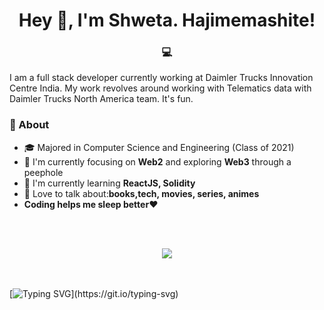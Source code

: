 <!-- <img align='center' src="" alt="banner" border="0"><br /> -->
<!--  ![](https://i.ibb.co/37d7cT7/banner.png) -->
<h1 align="center">Hey 👋, I'm Shweta. Hajimemashite! </h1>
<h3 align="center">💻</h3>

<p>I am a full stack developer currently working at Daimler Trucks Innovation Centre India. My work revolves around working with Telematics data with Daimler Trucks North America team. It's fun. </p>

### 🚀 About
- 🎓 Majored in Computer Science and Engineering (Class of 2021) 
- 👀 I'm currently focusing on **Web2** and exploring **Web3** through a peephole
- 🔭 I'm currently learning **ReactJS, Solidity**
- 💬 Love to talk about:**books,tech, movies, series, animes**
- **Coding helps me sleep better**❤️

<br></br>
<!-- <div display='flex' justify-content='space-between'>
  <span>
    <img align="center" src="https://github-readme-stats.vercel.app/api?username=shwetaps605&show_icons=true&theme=radical&hide_border=true" />
    <img align="center" src="https://github-readme-stats.vercel.app/api/top-langs/?username=shwetaps605&layout=compact&theme=radical&hide_border=true" />
  </span>
</div> -->



<div></div>

<div align='center'>
 <img src='http://github-readme-streak-stats.herokuapp.com?user=shwetaps605&theme=radical&hide_border=true&date_format=M%20j%5B%2C%20Y%5D'/>
</div>

<br></br>
[![Typing SVG](https://readme-typing-svg.herokuapp.com?color=%232AF7A9&center=true&lines=Always+open+to+collaborations!)](https://git.io/typing-svg)



<!-- <p> 
 <a href="https://twitter.com/OyeRoyy"> 
  <img src="https://img.shields.io/twitter/url/https/twitter.com/OyeRoyy.svg?style=social&label=Follow%20%40OyeRoyy" /> 
 </a> 
</p> 


<br></br>
[![Linkedin Badge](https://img.shields.io/badge/LinkedIn-0077B5?style=for-the-badge&logo=linkedin&logoColor=white&&link=https://www.linkedin.com/in/vividharawat/)](https://www.linkedin.com/in/vividharawat/)
[![Gmail Badge](https://img.shields.io/badge/Gmail-D14836?style=for-the-badge&logo=gmail&logoColor=white&link=mailto:rvividha@gmail.com)](mailto:shwetaroy305@gmail.com)
 -->

 
